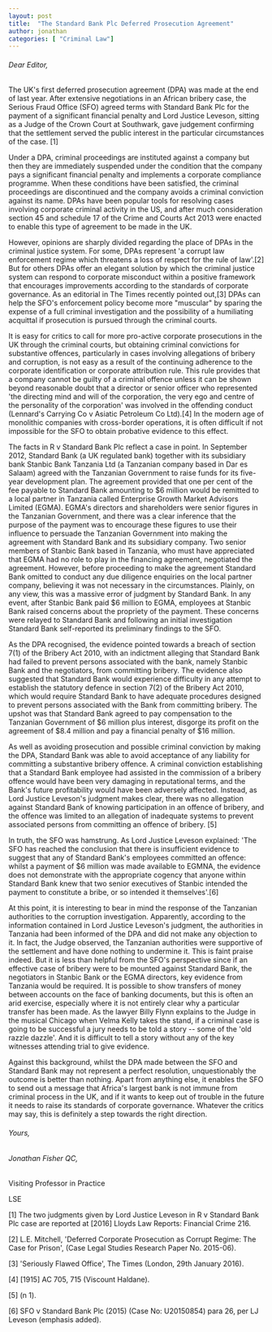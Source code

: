 ```yaml
---
layout: post
title:  "The Standard Bank Plc Deferred Prosecution Agreement"
author: jonathan
categories: [ "Criminal Law"]
---
```


###### Dear Editor,

The UK's first deferred prosecution agreement (DPA) was made at the end of last year. After extensive negotiations in an African bribery case, the Serious Fraud Office (SFO) agreed terms with Standard Bank Plc for the payment of a significant financial penalty and Lord Justice Leveson, sitting as a Judge of the Crown Court at Southwark, gave judgement confirming that the settlement served the public interest in the particular circumstances of the case. [1]

Under a DPA, criminal proceedings are instituted against a company but then they are immediately suspended under the condition that the company pays a significant financial penalty and implements a corporate compliance programme. When these conditions have been satisfied, the criminal proceedings are discontinued and the company avoids a criminal conviction against its name. DPAs have been popular tools for resolving cases involving corporate criminal activity in the US, and after much consideration section 45 and schedule 17 of the Crime and Courts Act 2013 were enacted to enable this type of agreement to be made in the UK.

However, opinions are sharply divided regarding the place of DPAs in the criminal justice system. For some, DPAs represent 'a corrupt law enforcement regime which threatens a loss of respect for the rule of law'.[2] But for others DPAs offer an elegant solution by which the criminal justice system can respond to corporate misconduct within a positive framework that encourages improvements according to the standards of corporate governance. As an editorial in The Times recently pointed out,[3] DPAs can help the SFO's enforcement policy become more "muscular" by sparing the expense of a full criminal investigation and the possibility of a humiliating acquittal if prosecution is pursued through the criminal courts.

It is easy for critics to call for more pro-active corporate prosecutions in the UK through the criminal courts, but obtaining criminal convictions for substantive offences, particularly in cases involving allegations of bribery and corruption, is not easy as a result of the continuing adherence to the corporate identification or corporate attribution rule. This rule provides that a company cannot be guilty of a criminal offence unless it can be shown beyond reasonable doubt that a director or senior officer who represented 'the directing mind and will of the corporation, the very ego and centre of the personality of the corporation' was involved in the offending conduct (Lennard's Carrying Co v Asiatic Petroleum Co Ltd).[4] In the modern age of monolithic companies with cross-border operations, it is often difficult if not impossible for the SFO to obtain probative evidence to this effect.

The facts in R v Standard Bank Plc reflect a case in point. In September 2012, Standard Bank (a UK regulated bank) together with its subsidiary bank Stanbic Bank Tanzania Ltd (a Tanzanian company based in Dar es Salaam) agreed with the Tanzanian Government to raise funds for its five-year development plan. The agreement provided that one per cent of the fee payable to Standard Bank amounting to $6 million would be remitted to a local partner in Tanzania called Enterprise Growth Market Advisors Limited (EGMA). EGMA's directors and shareholders were senior figures in the Tanzanian Government, and there was a clear inference that the purpose of the payment was to encourage these figures to use their influence to persuade the Tanzanian Government into making the agreement with Standard Bank and its subsidiary company. Two senior members of Stanbic Bank based in Tanzania, who must have appreciated that EGMA had no role to play in the financing agreement, negotiated the agreement. However, before proceeding to make the agreement Standard Bank omitted to conduct any due diligence enquiries on the local partner company, believing it was not necessary in the circumstances. Plainly, on any view, this was a massive error of judgment by Standard Bank. In any event, after Stanbic Bank paid $6 million to EGMA, employees at Stanbic Bank raised concerns about the propriety of the payment. These concerns were relayed to Standard Bank and following an initial investigation Standard Bank self-reported its preliminary findings to the SFO.

As the DPA recognised, the evidence pointed towards a breach of section 7(1) of the Bribery Act 2010, with an indictment alleging that Standard Bank had failed to prevent persons associated with the bank, namely Stanbic Bank and the negotiators, from committing bribery. The evidence also suggested that Standard Bank would experience difficulty in any attempt to establish the statutory defence in section 7(2) of the Bribery Act 2010, which would require Standard Bank to have adequate procedures designed to prevent persons associated with the Bank from committing bribery. The upshot was that Standard Bank agreed to pay compensation to the Tanzanian Government of $6 million plus interest, disgorge its profit on the agreement of $8.4 million and pay a financial penalty of $16 million.

As well as avoiding prosecution and possible criminal conviction by making the DPA, Standard Bank was able to avoid acceptance of any liability for committing a substantive bribery offence. A criminal conviction establishing that a Standard Bank employee had assisted in the commission of a bribery offence would have been very damaging in reputational terms, and the Bank's future profitability would have been adversely affected. Instead, as Lord Justice Leveson's judgment makes clear, there was no allegation against Standard Bank of knowing participation in an offence of bribery, and the offence was limited to an allegation of inadequate systems to prevent associated persons from committing an offence of bribery. [5]

In truth, the SFO was hamstrung. As Lord Justice Leveson explained: 'The SFO has reached the conclusion that there is insufficient evidence to suggest that any of Standard Bank's employees committed an offence: whilst a payment of $6 million was made available to EGMNA, the evidence does not demonstrate with the appropriate cogency that anyone within Standard Bank knew that two senior executives of Stanbic intended the payment to constitute a bribe, or so intended it themselves'.[6]

At this point, it is interesting to bear in mind the response of the Tanzanian authorities to the corruption investigation. Apparently, according to the information contained in Lord Justice Leveson's judgment, the authorities in Tanzania had been informed of the DPA and did not make any objection to it. In fact, the Judge observed, the Tanzanian authorities were supportive of the settlement and have done nothing to undermine it. This is faint praise indeed. But it is less than helpful from the SFO's perspective since if an effective case of bribery were to be mounted against Standard Bank, the negotiators in Stanbic Bank or the EGMA directors, key evidence from Tanzania would be required. It is possible to show transfers of money between accounts on the face of banking documents, but this is often an arid exercise, especially where it is not entirely clear why a particular transfer has been made. As the lawyer Billy Flynn explains to the Judge in the musical Chicago when Velma Kelly takes the stand, if a criminal case is going to be successful a jury needs to be told a story -- some of the 'old razzle dazzle'. And it is difficult to tell a story without any of the key witnesses attending trial to give evidence.

Against this background, whilst the DPA made between the SFO and Standard Bank may not represent a perfect resolution, unquestionably the outcome is better than nothing. Apart from anything else, it enables the SFO to send out a message that Africa's largest bank is not immune from criminal process in the UK, and if it wants to keep out of trouble in the future it needs to raise its standards of corporate governance. Whatever the critics may say, this is definitely a step towards the right direction.

###### Yours,

###### Jonathan Fisher QC,

Visiting Professor in Practice

LSE

[1] The two judgments given by Lord Justice Leveson in R v Standard Bank Plc case are reported at [2016] Lloyds Law Reports: Financial Crime 216.

[2] L.E. Mitchell, 'Deferred Corporate Prosecution as Corrupt Regime: The Case for Prison', (Case Legal Studies Research Paper No. 2015-06).

[3] 'Seriously Flawed Office', The Times (London, 29th January 2016).

[4] [1915] AC 705, 715 (Viscount Haldane).

[5] (n 1).

[6] SFO v Standard Bank Plc (2015) (Case No: U20150854) para 26, per LJ Leveson (emphasis added).


